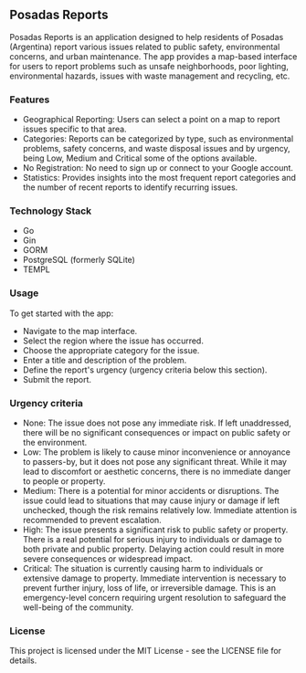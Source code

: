 ## Posadas Reports
Posadas Reports is an application designed to help residents of Posadas (Argentina) report various issues related to public safety, environmental concerns, and urban maintenance. The app provides a map-based interface for users to report problems such as unsafe neighborhoods, poor lighting, environmental hazards, issues with waste management and recycling, etc.

### Features
- Geographical Reporting: Users can select a point on a map to report issues specific to that area.
- Categories: Reports can be categorized by type, such as environmental problems, safety concerns, and waste disposal issues and by urgency, being Low, Medium and Critical some of the options available.
- No Registration: No need to sign up or connect to your Google account.
- Statistics: Provides insights into the most frequent report categories and the number of recent reports to identify recurring issues.

### Technology Stack
- Go 
- Gin
- GORM
- PostgreSQL (formerly SQLite)
- TEMPL 

### Usage
To get started with the app:

- Navigate to the map interface.
- Select the region where the issue has occurred.
- Choose the appropriate category for the issue.
- Enter a title and description of the problem.
- Define the report's urgency (urgency criteria below this section).
- Submit the report.

### Urgency criteria
- None: The issue does not pose any immediate risk. If left unaddressed, there will be no significant consequences or impact on public safety or the environment.
- Low: The problem is likely to cause minor inconvenience or annoyance to passers-by, but it does not pose any significant threat. While it may lead to discomfort or aesthetic concerns, there is no immediate danger to people or property.
- Medium: There is a potential for minor accidents or disruptions. The issue could lead to situations that may cause injury or damage if left unchecked, though the risk remains relatively low. Immediate attention is recommended to prevent escalation.
- High: The issue presents a significant risk to public safety or property. There is a real potential for serious injury to individuals or damage to both private and public property. Delaying action could result in more severe consequences or widespread impact.
- Critical: The situation is currently causing harm to individuals or extensive damage to property. Immediate intervention is necessary to prevent further injury, loss of life, or irreversible damage. This is an emergency-level concern requiring urgent resolution to safeguard the well-being of the community.

### License
This project is licensed under the MIT License - see the LICENSE file for details.